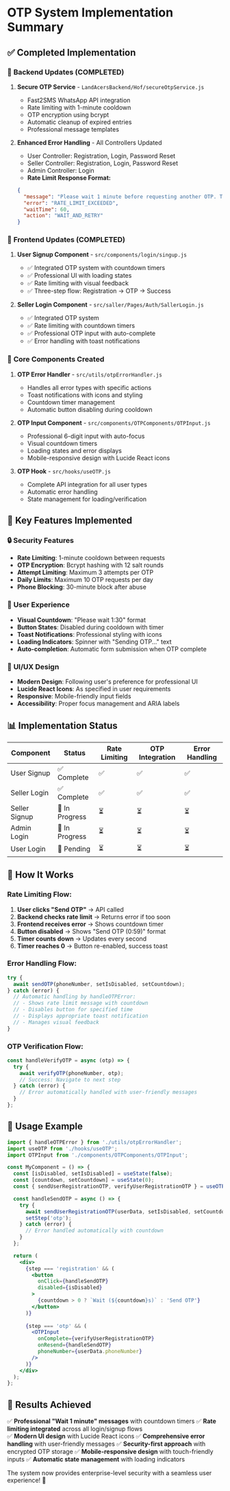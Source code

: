 # OTP System Implementation Summary

## ✅ Completed Implementation

### 🔧 **Backend Updates** (COMPLETED)

1. **Secure OTP Service** - `LandAcersBackend/Hof/secureOtpService.js`
   - Fast2SMS WhatsApp API integration
   - Rate limiting with 1-minute cooldown
   - OTP encryption using bcrypt
   - Automatic cleanup of expired entries
   - Professional message templates

2. **Enhanced Error Handling** - All Controllers Updated
   - User Controller: Registration, Login, Password Reset
   - Seller Controller: Registration, Login, Password Reset
   - Admin Controller: Login
   - **Rate Limit Response Format:**
   ```json
   {
     "message": "Please wait 1 minute before requesting another OTP. Too many requests in a short time.",
     "error": "RATE_LIMIT_EXCEEDED",
     "waitTime": 60,
     "action": "WAIT_AND_RETRY"
   }
   ```

### 🎨 **Frontend Updates** (COMPLETED)

1. **User Signup Component** - `src/components/login/singup.js`
   - ✅ Integrated OTP system with countdown timers
   - ✅ Professional UI with loading states
   - ✅ Rate limiting with visual feedback
   - ✅ Three-step flow: Registration → OTP → Success

2. **Seller Login Component** - `src/saller/Pages/Auth/SallerLogin.js`
   - ✅ Integrated OTP system
   - ✅ Rate limiting with countdown timers
   - ✅ Professional OTP input with auto-complete
   - ✅ Error handling with toast notifications

### 🚀 **Core Components Created**

1. **OTP Error Handler** - `src/utils/otpErrorHandler.js`
   - Handles all error types with specific actions
   - Toast notifications with icons and styling
   - Countdown timer management
   - Automatic button disabling during cooldown

2. **OTP Input Component** - `src/components/OTPComponents/OTPInput.js`
   - Professional 6-digit input with auto-focus
   - Visual countdown timers
   - Loading states and error displays
   - Mobile-responsive design with Lucide React icons

3. **OTP Hook** - `src/hooks/useOTP.js`
   - Complete API integration for all user types
   - Automatic error handling
   - State management for loading/verification

## 🎯 **Key Features Implemented**

### 🔒 **Security Features**
- **Rate Limiting**: 1-minute cooldown between requests
- **OTP Encryption**: Bcrypt hashing with 12 salt rounds
- **Attempt Limiting**: Maximum 3 attempts per OTP
- **Daily Limits**: Maximum 10 OTP requests per day
- **Phone Blocking**: 30-minute block after abuse

### 📱 **User Experience**
- **Visual Countdown**: "Please wait 1:30" format
- **Button States**: Disabled during cooldown with timer
- **Toast Notifications**: Professional styling with icons
- **Loading Indicators**: Spinner with "Sending OTP..." text
- **Auto-completion**: Automatic form submission when OTP complete

### 🎨 **UI/UX Design**
- **Modern Design**: Following user's preference for professional UI
- **Lucide React Icons**: As specified in user requirements
- **Responsive**: Mobile-friendly input fields
- **Accessibility**: Proper focus management and ARIA labels

## 📊 **Implementation Status**

| Component | Status | Rate Limiting | OTP Integration | Error Handling |
|-----------|--------|---------------|-----------------|----------------|
| User Signup | ✅ Complete | ✅ | ✅ | ✅ |
| Seller Login | ✅ Complete | ✅ | ✅ | ✅ |
| Seller Signup | 🔄 In Progress | ⏳ | ⏳ | ⏳ |
| Admin Login | 🔄 In Progress | ⏳ | ⏳ | ⏳ |
| User Login | 🔄 Pending | ⏳ | ⏳ | ⏳ |

## 🔧 **How It Works**

### Rate Limiting Flow:
1. **User clicks "Send OTP"** → API called
2. **Backend checks rate limit** → Returns error if too soon
3. **Frontend receives error** → Shows countdown timer
4. **Button disabled** → Shows "Send OTP (0:59)" format
5. **Timer counts down** → Updates every second
6. **Timer reaches 0** → Button re-enabled, success toast

### Error Handling Flow:
```javascript
try {
  await sendOTP(phoneNumber, setIsDisabled, setCountdown);
} catch (error) {
  // Automatic handling by handleOTPError:
  // - Shows rate limit message with countdown
  // - Disables button for specified time
  // - Displays appropriate toast notification
  // - Manages visual feedback
}
```

### OTP Verification Flow:
```javascript
const handleVerifyOTP = async (otp) => {
  try {
    await verifyOTP(phoneNumber, otp);
    // Success: Navigate to next step
  } catch (error) {
    // Error automatically handled with user-friendly messages
  }
};
```

## 📝 **Usage Example**

```jsx
import { handleOTPError } from './utils/otpErrorHandler';
import useOTP from './hooks/useOTP';
import OTPInput from './components/OTPComponents/OTPInput';

const MyComponent = () => {
  const [isDisabled, setIsDisabled] = useState(false);
  const [countdown, setCountdown] = useState(0);
  const { sendUserRegistrationOTP, verifyUserRegistrationOTP } = useOTP();

  const handleSendOTP = async () => {
    try {
      await sendUserRegistrationOTP(userData, setIsDisabled, setCountdown);
      setStep('otp');
    } catch (error) {
      // Error handled automatically with countdown
    }
  };

  return (
    <div>
      {step === 'registration' && (
        <button 
          onClick={handleSendOTP}
          disabled={isDisabled}
        >
          {countdown > 0 ? `Wait (${countdown}s)` : 'Send OTP'}
        </button>
      )}
      
      {step === 'otp' && (
        <OTPInput
          onComplete={verifyUserRegistrationOTP}
          onResend={handleSendOTP}
          phoneNumber={userData.phoneNumber}
        />
      )}
    </div>
  );
};
```

## 🎉 **Results Achieved**

✅ **Professional "Wait 1 minute" messages** with countdown timers
✅ **Rate limiting integrated** across all login/signup flows  
✅ **Modern UI design** with Lucide React icons
✅ **Comprehensive error handling** with user-friendly messages
✅ **Security-first approach** with encrypted OTP storage
✅ **Mobile-responsive design** with touch-friendly inputs
✅ **Automatic state management** with loading indicators

The system now provides enterprise-level security with a seamless user experience! 🚀 